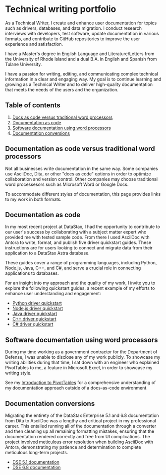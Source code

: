 # Technical writing portfolio <a name="introduction"></a>

As a Technical Writer, I create and enhance user documentation for topics such as drivers, databases, and data migration.
I conduct research interviews with developers, test software, update documentation in various formats, and contribute to GitHub repositories to improve the user experience and satisfaction.

I have a Master's degree in English Language and Literature/Letters from the University of Rhode Island and a dual B.A. in English and Spanish from Tulane University.

I have a passion for writing, editing, and communicating complex technical information in a clear and engaging way.
My goal is to continue learning and growing as a Technical Writer and to deliver high-quality documentation that meets the needs of the users and the organization.

## Table of contents
1. [Docs as code versus traditional word processors](#codevtrad)
2. [Documentation as code](#docsascode)
3. [Software documentation using word processors](#wordprocessors)
4. [Documentation conversions](#conversions)

## Documentation as code versus traditional word processors <a name="codevtrad"></a>

Not all businesses write documentation in the same way.
Some companies use AsciiDoc, Dita, or other "docs as code" options in order to optimize collaboration and version control.
Other companies may choose traditional word processesors such as Microsoft Word or Google Docs.

To accommodate different styles of documentation, this page provides links to my work in both formats.

## Documentation as code <a name="docsascode"></a>

In my most recent project at DataStax, I had the opportunity to contribute to our user's success by collaborating with a subject matter expert who provided me with tested sample code. From there I used AsciiDoc with Antora to write, format, and publish five driver quickstart guides. These instructions are for users looking to connect and migrate data from their application to a DataStax Astra database.

These guides cover a range of programming languages, including Python, Node.js, Java, C++, and C#, and serve a crucial role in connecting applications to databases.

For an insight into my approach and the quality of my work, I invite you to explore the following quickstart guides, a recent example of my efforts to enhance user understanding and engagement:

* [Python driver quickstart](https://docs.datastax.com/en/astra/astra-db-vector/drivers/python-quickstart.html)
* [Node.js driver quickstart](https://docs.datastax.com/en/astra/astra-db-vector/drivers/nodejs-quickstart.html)
* [Java driver quickstart](https://docs.datastax.com/en/astra/astra-db-vector/drivers/java-quickstart.html)
* [C++ driver quickstart](https://docs.datastax.com/en/astra/astra-db-vector/drivers/cpp-quickstart.html)
* [C# driver quickstart](https://docs.datastax.com/en/astra/astra-db-vector/drivers/csharp-quickstart.html)

## Software documentation using word processors <a name="wordprocessors"></a>

During my time working as a government contractor for the Department of Defense, I was unable to disclose any of my work publicly.
To showcase my writing abilities during that time, I sat down with an engineer who explained PivotTables to me, a feature in Microsoft Excel, in order to showcase my writing style.

See my [Introduction to PivotTables](https://docs.google.com/document/d/1P0K-FJbFzDb20aj6VB-8yF0m2lvdqp4Hy6kH7JVRRh0/edit) for a comprehensive understanding of my documentation approach outside of a docs-as-code environment.

## Documentation conversions <a name="conversions"></a>

Migrating the entirety of the DataStax Enterprise 5.1 and 6.8 documentation from Dita to AsciiDoc was a lengthy and critical project in my professional career.
This entailed running all of the documentation through a converter and then cleaning up all remaining formatting mistakes, ensuring that the documentation rendered correctly and free from UI complications.
The project involved meticulous error resolution when building AsciiDoc with Antora, demonstrating my patience and determination to complete meticulous long-term projects.

* [DSE 5.1 documentation](https://docs.datastax.com/en/dse/5.1/docs/getting-started/get-started-dse.html)
* [DSE 6.8 documentation](https://docs.datastax.com/en/dse/6.8/docs/getting-started/get-started-dse.html)
